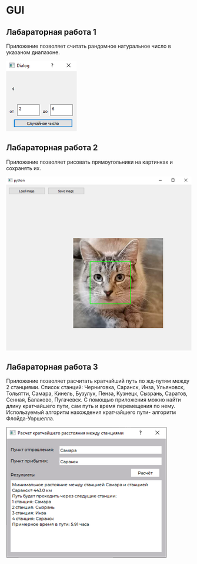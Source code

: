 # GUI
## Лабараторная работа 1


Приложение позволяет считать рандомное натуральное число в указаном диапазоне.


![Image alt](https://github.com/pashanushkarev/gui/blob/main/pic/lab1.png)

## Лабараторная работа 2

Приложение позволяет рисовать прямоугольники на картинках и сохранять их.


![Image alt](https://github.com/pashanushkarev/gui/blob/main/pic/lab2.png)


## Лабараторная работа 3

Приложение позволяет расчитать кратчайший путь по жд-путям между 2 станциями. Список станций: Черниговка, Саранск, Инза, Ульяновск, Тольятти, Самара, Кинель, Бузулук, Пенза, Кузнецк, Сызрань, Саратов, Сенная, Балаково, Пугачевск.
С помощью приложения можно найти длину кратчайшего пути, сам путь и время перемещения по нему. Используемый алгоритм нахождения кратчайшего пути- алгоритм Флойда-Уоршелла.


![Image alt](https://github.com/pashanushkarev/gui/blob/main/pic/lab3.png)
